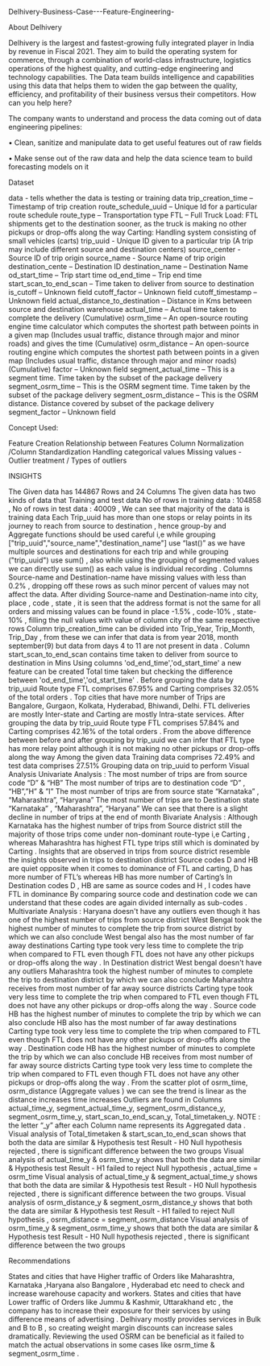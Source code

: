 Delhivery-Business-Case---Feature-Engineering-

About Delhivery

Delhivery is the largest and fastest-growing fully integrated player in India by revenue in Fiscal 2021. They aim to build the operating system for commerce, through a combination of world-class infrastructure, logistics operations of the highest quality, and cutting-edge engineering and technology capabilities.
The Data team builds intelligence and capabilities using this data that helps them to widen the gap between the quality, efficiency, and profitability of their business versus their competitors.
How can you help here?

The company wants to understand and process the data coming out of data engineering pipelines:

• Clean, sanitize and manipulate data to get useful features out of raw fields

• Make sense out of the raw data and help the data science team to build forecasting models on it

Dataset

data - tells whether the data is testing or training data trip_creation_time – Timestamp of trip creation route_schedule_uuid – Unique Id for a particular route schedule route_type – Transportation type FTL – Full Truck Load: FTL shipments get to the destination sooner, as the truck is making no other pickups or drop-offs along the way Carting: Handling system consisting of small vehicles (carts) trip_uuid - Unique ID given to a particular trip (A trip may include different source and destination centers) source_center - Source ID of trip origin source_name - Source Name of trip origin destination_cente – Destination ID destination_name – Destination Name od_start_time – Trip start time od_end_time – Trip end time start_scan_to_end_scan – Time taken to deliver from source to destination is_cutoff – Unknown field cutoff_factor – Unknown field cutoff_timestamp – Unknown field actual_distance_to_destination – Distance in Kms between source and destination warehouse actual_time – Actual time taken to complete the delivery (Cumulative) osrm_time – An open-source routing engine time calculator which computes the shortest path between points in a given map (Includes usual traffic, distance through major and minor roads) and gives the time (Cumulative) osrm_distance – An open-source routing engine which computes the shortest path between points in a given map (Includes usual traffic, distance through major and minor roads) (Cumulative) factor – Unknown field segment_actual_time – This is a segment time. Time taken by the subset of the package delivery segment_osrm_time – This is the OSRM segment time. Time taken by the subset of the package delivery segment_osrm_distance – This is the OSRM distance. Distance covered by subset of the package delivery segment_factor – Unknown field

Concept Used:

Feature Creation Relationship between Features Column Normalization /Column Standardization Handling categorical values Missing values - Outlier treatment / Types of outliers

INSIGHTS

The Given data has 144867 Rows and 24 Columns The given data has two kinds of data that Training and test data No of rows in training data : 104858 , No of rows in test data : 40009 , We can see that majority of the data is training data Each Trip_uuid has more than one stops or relay points in its journey to reach from source to destination , hence group-by and Aggregate functions should be used careful i,e while grouping ["trip_uuid","source_name","destination_name"] use “last()” as we have multiple sources and destinations for each trip and while grouping ("trip_uuid") use sum() , also while using the grouping of segmented values we can directly use sum() as each value is individual recording . Columns Source-name and Destination-name have missing values with less than 0.2% , dropping off these rows as such minor percent of values may not affect the data. After dividing Source-name and Destination-name into city, place , code , state , it is seen that the address format is not the same for all orders and missing values can be found in place -1.5% , code-10% , state-10% , filling the null values with value of column city of the same respective rows Column trip_creation_time can be divided into Trip_Year, Trip_Month, Trip_Day , from these we can infer that data is from year 2018, month september(9) but data from days 4 to 11 are not present in data . Column start_scan_to_end_scan contains time taken to deliver from source to destination in Mins Using columns 'od_end_time','od_start_time' a new feature can be created Total time taken but checking the difference between 'od_end_time','od_start_time' . Before grouping the data by trip_uuid Route type FTL comprises 67.95% and Carting comprises 32.05% of the total orders . Top cities that have more number of Trips are Bangalore, Gurgaon, Kolkata, Hyderabad, Bhiwandi, Delhi. FTL deliveries are mostly Inter-state and Carting are mostly Intra-state services. After grouping the data by trip_uuid Route type FTL comprises 57.84% and Carting comprises 42.16% of the total orders . From the above difference between before and after grouping by trip_uuid we can infer that FTL type has more relay point although it is not making no other pickups or drop-offs along the way Among the given data Training data comprises 72.49% and test data comprises 27.51% Grouping data on trip_uuid to perform Visual Analysis Univariate Analysis : The most number of trips are from source code “D” & “HB” The most number of trips are to destination code “D” , “HB”,”H” & ”I” The most number of trips are from source state “Karnataka” , “Maharashtra”, “Haryana” The most number of trips are to Destination state “Karnataka” , “Maharashtra”, “Haryana” We can see that there is a slight decline in number of trips at the end of month Bivariate Analysis : Although Karnataka has the highest number of trips from Source district still the majority of those trips come under non-dominant route-type i,e Carting , whereas Maharashtra has highest FTL type trips still which is dominated by Carting . Insights that are observed in trips from source district resemble the insights observed in trips to destination district Source codes D and HB are quiet opposite when it comes to dominance of FTL and carting, D has more number of FTL’s whereas HB has more number of Carting’s In Destination codes D , HB are same as source codes and H , I codes have FTL in dominance By comparing source code and destination code we can understand that these codes are again divided internally as sub-codes . Multivariate Analysis : Haryana doesn't have any outliers even though it has one of the highest number of trips from source district West Bengal took the highest number of minutes to complete the trip from source district by which we can also conclude West bengal also has the most number of far away destinations Carting type took very less time to complete the trip when compared to FTL even though FTL does not have any other pickups or drop-offs along the way . In Destination district West bengal doesn't have any outliers Maharashtra took the highest number of minutes to complete the trip to destination district by which we can also conclude Maharashtra receives from most number of far away source districts Carting type took very less time to complete the trip when compared to FTL even though FTL does not have any other pickups or drop-offs along the way . Source code HB has the highest number of minutes to complete the trip by which we can also conclude HB also has the most number of far away destinations Carting type took very less time to complete the trip when compared to FTL even though FTL does not have any other pickups or drop-offs along the way . Destination code HB has the highest number of minutes to complete the trip by which we can also conclude HB receives from most number of far away source districts Carting type took very less time to complete the trip when compared to FTL even though FTL does not have any other pickups or drop-offs along the way . From the scatter plot of osrm_time, osrm_distance (Aggregate values ) we can see the trend is linear as the distance increases time increases Outliers are found in Columns actual_time_y, segment_actual_time_y, segment_osrm_distance_y, segment_osrm_time_y, start_scan_to_end_scan_y, Total_timetaken_y. NOTE : the letter “_y” after each Column name represents its Aggregated data . Visual analysis of Total_timetaken & start_scan_to_end_scan shows that both the data are similar & Hypothesis test Result - H0 Null hypothesis rejected , there is significant difference between the two groups Visual analysis of actual_time_y & osrm_time_y shows that both the data are similar & Hypothesis test Result - H1 failed to reject Null hypothesis , actual_time = osrm_time Visual analysis of actual_time_y & segment_actual_time_y shows that both the data are similar & Hypothesis test Result - H0 Null hypothesis rejected , there is significant difference between the two groups. Visual analysis of osrm_distance_y & segment_osrm_distance_y shows that both the data are similar & Hypothesis test Result - H1 failed to reject Null hypothesis , osrm_distance = segment_osrm_distance Visual analysis of osrm_time_y & segment_osrm_time_y shows that both the data are similar & Hypothesis test Result - H0 Null hypothesis rejected , there is significant difference between the two groups

Recommendations

States and cities that have Higher traffic of Orders like Maharashtra, Karnataka ,Haryana also Bangalore , Hyderabad etc need to check and increase warehouse capacity and workers. States and cities that have Lower traffic of Orders like Jummu & Kashmir, Uttarakhand etc , the company has to increase their exposure for their services by using difference means of advertising . Delhivary mostly provides services in Bulk and B to B , so creating weight margin discounts can increase sales dramatically. Reviewing the used OSRM can be beneficial as it failed to match the actual observations in some cases like osrm_time & segment_osrm_time .

​
